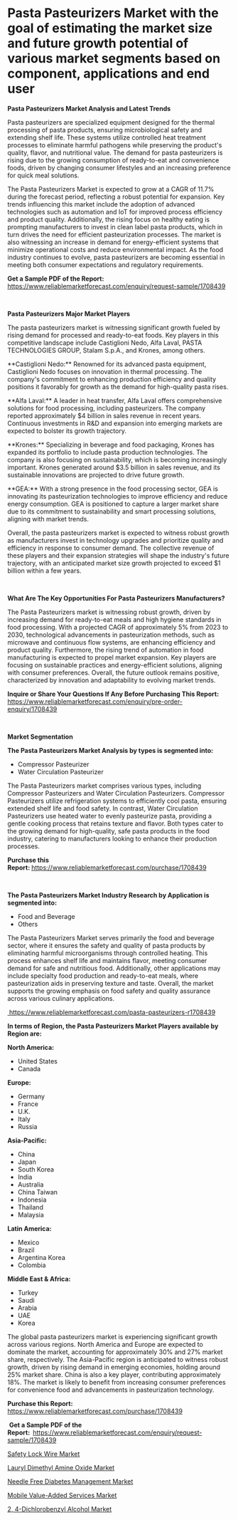 <p><h1>Pasta Pasteurizers Market with the goal of estimating the market size and future growth potential of various market segments based on component, applications and end user</h1></p><p><strong>Pasta Pasteurizers Market Analysis and Latest Trends</strong></p>
<p><p>Pasta pasteurizers are specialized equipment designed for the thermal processing of pasta products, ensuring microbiological safety and extending shelf life. These systems utilize controlled heat treatment processes to eliminate harmful pathogens while preserving the product's quality, flavor, and nutritional value. The demand for pasta pasteurizers is rising due to the growing consumption of ready-to-eat and convenience foods, driven by changing consumer lifestyles and an increasing preference for quick meal solutions. </p><p>The Pasta Pasteurizers Market is expected to grow at a CAGR of 11.7% during the forecast period, reflecting a robust potential for expansion. Key trends influencing this market include the adoption of advanced technologies such as automation and IoT for improved process efficiency and product quality. Additionally, the rising focus on healthy eating is prompting manufacturers to invest in clean label pasta products, which in turn drives the need for efficient pasteurization processes. The market is also witnessing an increase in demand for energy-efficient systems that minimize operational costs and reduce environmental impact. As the food industry continues to evolve, pasta pasteurizers are becoming essential in meeting both consumer expectations and regulatory requirements.</p></p>
<p><strong>Get a Sample PDF of the Report:&nbsp;</strong> <a href="https://www.reliablemarketforecast.com/enquiry/request-sample/1708439?utm_campaign=1097&utm_medium=2&utm_source=Github&utm_content=ia&utm_term=27032025&utm_id=pasta-pasteurizers">https://www.reliablemarketforecast.com/enquiry/request-sample/1708439</a></p>
<p>&nbsp;</p>
<p><strong>Pasta Pasteurizers Major Market Players</strong></p>
<p><p>The pasta pasteurizers market is witnessing significant growth fueled by rising demand for processed and ready-to-eat foods. Key players in this competitive landscape include Castiglioni Nedo, Alfa Laval, PASTA TECHNOLOGIES GROUP, Stalam S.p.A., and Krones, among others.</p><p>**Castiglioni Nedo:** Renowned for its advanced pasta equipment, Castiglioni Nedo focuses on innovation in thermal processing. The company's commitment to enhancing production efficiency and quality positions it favorably for growth as the demand for high-quality pasta rises.</p><p>**Alfa Laval:** A leader in heat transfer, Alfa Laval offers comprehensive solutions for food processing, including pasteurizers. The company reported approximately $4 billion in sales revenue in recent years. Continuous investments in R&D and expansion into emerging markets are expected to bolster its growth trajectory.</p><p>**Krones:** Specializing in beverage and food packaging, Krones has expanded its portfolio to include pasta production technologies. The company is also focusing on sustainability, which is becoming increasingly important. Krones generated around $3.5 billion in sales revenue, and its sustainable innovations are projected to drive future growth.</p><p>**GEA:** With a strong presence in the food processing sector, GEA is innovating its pasteurization technologies to improve efficiency and reduce energy consumption. GEA is positioned to capture a larger market share due to its commitment to sustainability and smart processing solutions, aligning with market trends.</p><p>Overall, the pasta pasteurizers market is expected to witness robust growth as manufacturers invest in technology upgrades and prioritize quality and efficiency in response to consumer demand. The collective revenue of these players and their expansion strategies will shape the industry's future trajectory, with an anticipated market size growth projected to exceed $1 billion within a few years.</p></p>
<p>&nbsp;</p>
<p><strong>What Are The Key Opportunities For Pasta Pasteurizers Manufacturers?</strong></p>
<p><p>The Pasta Pasteurizers market is witnessing robust growth, driven by increasing demand for ready-to-eat meals and high hygiene standards in food processing. With a projected CAGR of approximately 5% from 2023 to 2030, technological advancements in pasteurization methods, such as microwave and continuous flow systems, are enhancing efficiency and product quality. Furthermore, the rising trend of automation in food manufacturing is expected to propel market expansion. Key players are focusing on sustainable practices and energy-efficient solutions, aligning with consumer preferences. Overall, the future outlook remains positive, characterized by innovation and adaptability to evolving market trends.</p></p>
<p><strong>Inquire or Share Your Questions If Any Before Purchasing This Report:</strong> <a href="https://www.reliablemarketforecast.com/enquiry/pre-order-enquiry/1708439?utm_campaign=1097&utm_medium=2&utm_source=Github&utm_content=ia&utm_term=27032025&utm_id=pasta-pasteurizers">https://www.reliablemarketforecast.com/enquiry/pre-order-enquiry/1708439</a></p>
<p>&nbsp;</p>
<p><strong>Market Segmentation</strong></p>
<p><strong>The Pasta Pasteurizers Market Analysis by types is segmented into:</strong></p>
<p><ul><li>Compressor Pasteurizer</li><li>Water Circulation Pasteurizer</li></ul></p>
<p><p>The Pasta Pasteurizers market comprises various types, including Compressor Pasteurizers and Water Circulation Pasteurizers. Compressor Pasteurizers utilize refrigeration systems to efficiently cool pasta, ensuring extended shelf life and food safety. In contrast, Water Circulation Pasteurizers use heated water to evenly pasteurize pasta, providing a gentle cooking process that retains texture and flavor. Both types cater to the growing demand for high-quality, safe pasta products in the food industry, catering to manufacturers looking to enhance their production processes.</p></p>
<p><strong>Purchase this Report:&nbsp;</strong><a href="https://www.reliablemarketforecast.com/purchase/1708439?utm_campaign=1097&utm_medium=2&utm_source=Github&utm_content=ia&utm_term=27032025&utm_id=pasta-pasteurizers">https://www.reliablemarketforecast.com/purchase/1708439</a></p>
<p>&nbsp;</p>
<p><strong>The Pasta Pasteurizers Market Industry Research by Application is segmented into:</strong></p>
<p><ul><li>Food and Beverage</li><li>Others</li></ul></p>
<p><p>The Pasta Pasteurizers Market serves primarily the food and beverage sector, where it ensures the safety and quality of pasta products by eliminating harmful microorganisms through controlled heating. This process enhances shelf life and maintains flavor, meeting consumer demand for safe and nutritious food. Additionally, other applications may include specialty food production and ready-to-eat meals, where pasteurization aids in preserving texture and taste. Overall, the market supports the growing emphasis on food safety and quality assurance across various culinary applications.</p></p>
<p><a href="https://www.reliablemarketforecast.com/pasta-pasteurizers-r1708439?utm_campaign=1097&utm_medium=2&utm_source=Github&utm_content=ia&utm_term=27032025&utm_id=pasta-pasteurizers">&nbsp;https://www.reliablemarketforecast.com/pasta-pasteurizers-r1708439</a></p>
<p><strong>In terms of Region, the Pasta Pasteurizers Market Players available by Region are:</strong></p>
<p>
    <p> <strong> North America: </strong>
        <ul>
            <li>United States</li>
            <li>Canada</li>
        </ul>
        </p> 
    <p> <strong> Europe: </strong>
        <ul>
            <li>Germany</li>
            <li>France</li>
            <li>U.K.</li>
            <li>Italy</li>
            <li>Russia</li>
        </ul>
        </p> 
    <p> <strong> Asia-Pacific: </strong>
        <ul>
            <li>China</li>
            <li>Japan</li>
            <li>South Korea</li>
            <li>India</li>
            <li>Australia</li>
            <li>China Taiwan</li>
            <li>Indonesia</li>
            <li>Thailand</li>
            <li>Malaysia</li>
        </ul>
        </p> 
    <p> <strong> Latin America: </strong>
        <ul>
            <li>Mexico</li>
            <li>Brazil</li>
            <li>Argentina Korea</li>
            <li>Colombia</li>
        </ul>
        </p> 
    <p> <strong> Middle East & Africa: </strong>
        <ul>
            <li>Turkey</li>
            <li>Saudi</li>
            <li>Arabia</li>
            <li>UAE</li>
            <li>Korea</li>
        </ul>
    </p>
    </p>
<p><p>The global pasta pasteurizers market is experiencing significant growth across various regions. North America and Europe are expected to dominate the market, accounting for approximately 30% and 27% market share, respectively. The Asia-Pacific region is anticipated to witness robust growth, driven by rising demand in emerging economies, holding around 25% market share. China is also a key player, contributing approximately 18%. The market is likely to benefit from increasing consumer preferences for convenience food and advancements in pasteurization technology.</p></p>
<p><strong>Purchase this Report: </strong><a href="https://www.reliablemarketforecast.com/purchase/1708439?utm_campaign=1097&utm_medium=2&utm_source=Github&utm_content=ia&utm_term=27032025&utm_id=pasta-pasteurizers">https://www.reliablemarketforecast.com/purchase/1708439</a></p>
<p>&nbsp;<strong>Get a Sample PDF of the Report:&nbsp;&nbsp;</strong><a href="https://www.reliablemarketforecast.com/enquiry/request-sample/1708439?utm_campaign=1097&utm_medium=2&utm_source=Github&utm_content=ia&utm_term=27032025&utm_id=pasta-pasteurizers">https://www.reliablemarketforecast.com/enquiry/request-sample/1708439</a></p>
<p><strong></strong></p>
<p><p><a href="https://github.com/catlowdarcys/Market-Research-Report-List-1/blob/main/safety-lock-wire-market.md?utm_campaign=1097&utm_medium=2&utm_source=Github&utm_content=ia&utm_term=27032025&utm_id=pasta-pasteurizers">Safety Lock Wire Market</a></p><p><a href="https://github.com/danzopachllq/Market-Research-Report-List-1/blob/main/lauryl-dimethyl-amine-oxide-market.md?utm_campaign=1097&utm_medium=2&utm_source=Github&utm_content=ia&utm_term=27032025&utm_id=pasta-pasteurizers">Lauryl Dimethyl Amine Oxide Market</a></p><p><a href="https://github.com/kushtajibenk64/Market-Research-Report-List-1/blob/main/needle-free-diabetes-management-market.md?utm_campaign=1097&utm_medium=2&utm_source=Github&utm_content=ia&utm_term=27032025&utm_id=pasta-pasteurizers">Needle Free Diabetes Management Market</a></p><p><a href="https://github.com/hadshpinay/Market-Research-Report-List-1/blob/main/mobile-value-added-services-market.md?utm_campaign=1097&utm_medium=2&utm_source=Github&utm_content=ia&utm_term=27032025&utm_id=pasta-pasteurizers">Mobile Value-Added Services Market</a></p><p><a href="https://github.com/fendtdjunawo/Market-Research-Report-List-1/blob/main/2-4-dichlorobenzyl-alcohol-market.md?utm_campaign=1097&utm_medium=2&utm_source=Github&utm_content=ia&utm_term=27032025&utm_id=pasta-pasteurizers">2, 4-Dichlorobenzyl Alcohol Market</a></p></p>